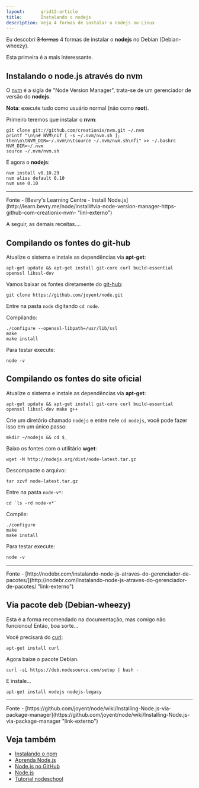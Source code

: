 ```yaml
---
layout:      grid12-article
title:       Instalando o nodejs
description: Veja 4 formas de instalar o nodejs no Linux
---
```


Eu descobri <strike> 3 formas</strike>  4 formas de instalar o __nodejs__ no Debian (Debian-wheezy).

Esta primeira é a mais interessante.


Instalando o node.js através do nvm
---

O [nvm](https://github.com/creationix/nvm "link-externo") é a sigla de "Node Version Manager", trata-se de um gerenciador
de versão do __nodejs__.

__Nota__: execute tudo como usuário normal (não como __root__).

Primeiro teremos que instalar o __nvm__:

    git clone git://github.com/creationix/nvm.git ~/.nvm
    printf "\n\n# NVM\nif [ -s ~/.nvm/nvm.sh ]; then\n\tNVM_DIR=~/.nvm\n\tsource ~/.nvm/nvm.sh\nfi" >> ~/.bashrc
    NVM_DIR=~/.nvm
    source ~/.nvm/nvm.sh

E agora o __nodejs__:

    nvm install v0.10.29
    nvm alias default 0.10
    nvm use 0.10

<hr>
Fonte
- [Bevry's Learning Centre - Install Node.js](http://learn.bevry.me/node/install#via-node-version-manager-https-github-com-creationix-nvm- "linl-externo")


A seguir, as demais receitas....



Compilando os fontes do git-hub 
---

Atualize o sistema e instale as dependências via __apt-get__:

    apt-get update && apt-get install git-core curl build-essential openssl libssl-dev


Vamos baixar os fontes diretamente do [git-hub](https://github.com/joyent/node "link-externo"):

    git clone https://github.com/joyent/node.git

Entre na pasta `node` digitando `cd node`.

Compilando:

    ./configure --openssl-libpath=/usr/lib/ssl
    make
    make install

Para testar execute:

    node -v


Compilando os fontes do site oficial
---

Atualize o sistema e instale as dependências via __apt-get__:

    apt-get update && apt-get install git-core curl build-essential openssl libssl-dev make g++

Crie um diretório chamado `nodejs` e entre nele `cd nodejs`, você pode fazer isso em um único passo:

    mkdir ~/nodejs && cd $_

Baixo os fontes com o utilitário __wget__:

    wget -N http://nodejs.org/dist/node-latest.tar.gz

Descompacte o arquivo:

    tar xzvf node-latest.tar.gz

Entre na pasta `node-v*`:

    cd `ls -rd node-v*`

Compile:

    ./configure
    make
    make install

Para testar execute:

    node -v

<hr>
Fonte
- [http://nodebr.com/instalando-node-js-atraves-do-gerenciador-de-pacotes/](http://nodebr.com/instalando-node-js-atraves-do-gerenciador-de-pacotes/ "link-externo")



Via pacote deb (Debian-wheezy)
---

Esta é a forma recomendado na documentação, mas comigo não funcionou! Então, boa sorte...

Você precisará do [curl](http://curl.haxx.se/ "link-externo"):

    apt-get install curl

Agora baixe o pacote Debian.

    curl -sL https://deb.nodesource.com/setup | bash -

E instale...

    apt-get install nodejs nodejs-legacy

<hr>
Fonte
- [https://github.com/joyent/node/wiki/Installing-Node.js-via-package-manager](https://github.com/joyent/node/wiki/Installing-Node.js-via-package-manager "link-externo")


Veja também
---

- [Instalando o npm](/linux/cookbook/npm/)
- [Aprenda Node.js](/javascript/node.js/)
- [Node.js no GitHub](https://github.com/joyent/node "link-externo")
- [Node.js](http://nodejs.org/ "link-externo")
- [Tutorial nodeschool](http://nodeschool.io/ "link-externo")
